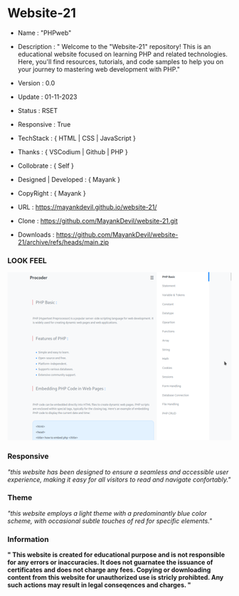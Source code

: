 # Website-21

- Name : "PHPweb"

- Description : " Welcome to the "Website-21" repository! This is an educational website focused on learning PHP and related technologies. Here, you'll find resources, tutorials, and code samples to help you on your journey to mastering web development with PHP."

- Version : 0.0

- Update : 01-11-2023

- Status : RSET 

- Responsive : True

- TechStack : { HTML | CSS | JavaScript }

- Thanks : { VSCodium | Github | PHP }

- Collobrate : { Self }

- Designed | Developed : { Mayank }

- CopyRight : { Mayank }

- URL : https://mayankdevil.github.io/website-21/

- Clone :  https://github.com/MayankDevil/website-21.git

- Downloads : https://github.com/MayankDevil/website-21/archive/refs/heads/main.zip

### LOOK FEEL

![LandingPage](./data/PHPweb.png)

### Responsive

_"this website has been designed to ensure a seamless and accessible user experience, making it easy for all visitors to read and navigate confortably."_

### Theme

_"this website employs a light theme with a predominantly blue color scheme, with occasional subtle touches of red for specific elements."_

### Information

__" This website is created for educational purpose and is not responsible for any errors or inaccuracies. It does not guarnatee the issuance of certificates and does not charge any fees. Copying or downloading content from this website for unauthorized use is stricly prohibted. Any such actions may result in legal conseqences and charges. "__
